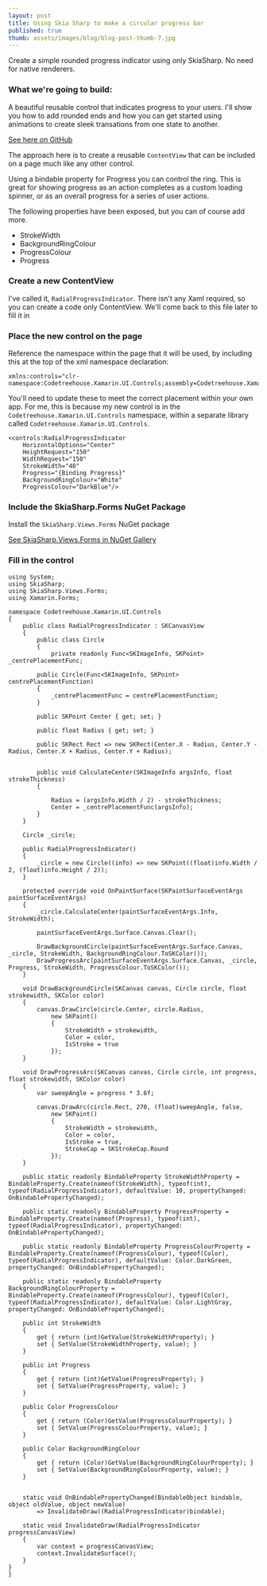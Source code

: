 ```yaml
---
layout: post
title: Using Skia Sharp to make a circular progress bar
published: true
thumb: assets/images/blog/blog-post-thumb-7.jpg
---
```


Create a simple rounded progress indicator using only SkiaSharp. No need for native renderers. 

### What we're going to build:

A beautiful reusable control that indicates progress to your users. I'll show you how to add rounded ends and how you can get started using animations to create sleek transations from one state to another.

[See here on GitHub](https://github.com/RobertBickers/xamarin-ui-controls/blob/main/Xamarin.UI.Controls.Demo/Codetreehouse.Xamarin.UI.Controls/RadialProgressIndicator/RadialProgressIndicator.cs)

The approach here is to create a reusable `ContentView` that can be included on a page much like any other control.

Using a bindable property for Progress you can control the ring. This is great for showing progress as an action completes as a custom loading spinner, or as an overall progress for a series of user actions.

The following properties have been exposed, but you can of course add more.

- StrokeWidth
- BackgroundRingColour
- ProgressColour
- Progress


### Create a new ContentView

I've called it, `RadialProgressIndicator`. There isn't any Xaml required, so you can create a code only ContentView. We'll come back to this file later to fill it in


### Place the new control on the page

Reference the namespace within the page that it will be used, by including this at the top of the xml namespace declaration:

	xmlns:controls="clr-namespace:Codetreehouse.Xamarin.UI.Controls;assembly=Codetreehouse.Xamarin.UI.Controls"

You'll need to update these to meet the correct placement within your own app. For me, this is because my new control is in the `Codetreehouse.Xamarin.UI.Controls` namespace, within a separate library called `Codetreehouse.Xamarin.UI.Controls`.

	<controls:RadialProgressIndicator
    	HorizontalOptions="Center"
		HeightRequest="150"
		WidthRequest="150"
		StrokeWidth="40"
		Progress="{Binding Progress}"
		BackgroundRingColour="White"
		ProgressColour="DarkBlue"/>
        

### Include the SkiaSharp.Forms NuGet Package

Install the `SkiaSharp.Views.Forms` NuGet package

[See SkiaSharp.Views.Forms in NuGet Gallery](https://www.nuget.org/packages/SkiaSharp.Views.Forms/)


### Fill in the control

	using System;
	using SkiaSharp;
	using SkiaSharp.Views.Forms;
	using Xamarin.Forms;

    namespace Codetreehouse.Xamarin.UI.Controls
    {
        public class RadialProgressIndicator : SKCanvasView
        {
            public class Circle
            {
                private readonly Func<SKImageInfo, SKPoint> _centrePlacementFunc;

			public Circle(Func<SKImageInfo, SKPoint> centrePlacementFunction)
			{
				_centrePlacementFunc = centrePlacementFunction;
			}

			public SKPoint Center { get; set; }

			public float Radius { get; set; }

			public SKRect Rect => new SKRect(Center.X - Radius, Center.Y - Radius, Center.X + Radius, Center.Y + Radius);


			public void CalculateCenter(SKImageInfo argsInfo, float strokeThickness)
			{

				Radius = (argsInfo.Width / 2) - strokeThickness;
				Center = _centrePlacementFunc(argsInfo);
			}
		}

		Circle _circle;

		public RadialProgressIndicator()
		{
			_circle = new Circle((info) => new SKPoint((float)info.Width / 2, (float)info.Height / 2));
		}

		protected override void OnPaintSurface(SKPaintSurfaceEventArgs paintSurfaceEventArgs)
		{
			_circle.CalculateCenter(paintSurfaceEventArgs.Info, StrokeWidth);

			paintSurfaceEventArgs.Surface.Canvas.Clear();

			DrawBackgroundCircle(paintSurfaceEventArgs.Surface.Canvas, _circle, StrokeWidth, BackgroundRingColour.ToSKColor());
			DrawProgressArc(paintSurfaceEventArgs.Surface.Canvas, _circle, Progress, StrokeWidth, ProgressColour.ToSKColor());
		}

		void DrawBackgroundCircle(SKCanvas canvas, Circle circle, float strokewidth, SKColor color)
		{
			canvas.DrawCircle(circle.Center, circle.Radius,
				new SKPaint()
				{
					StrokeWidth = strokewidth,
					Color = color,
					IsStroke = true
				});
		}

		void DrawProgressArc(SKCanvas canvas, Circle circle, int progress, float strokewidth, SKColor color)
		{
			var sweepAngle = progress * 3.6f;

			canvas.DrawArc(circle.Rect, 270, (float)sweepAngle, false,
				new SKPaint()
				{
					StrokeWidth = strokewidth,
					Color = color,
					IsStroke = true,
					StrokeCap = SKStrokeCap.Round
				});
		}

		public static readonly BindableProperty StrokeWidthProperty = BindableProperty.Create(nameof(StrokeWidth), typeof(int), typeof(RadialProgressIndicator), defaultValue: 10, propertyChanged: OnBindablePropertyChanged);

		public static readonly BindableProperty ProgressProperty = BindableProperty.Create(nameof(Progress), typeof(int), typeof(RadialProgressIndicator), propertyChanged: OnBindablePropertyChanged);

		public static readonly BindableProperty ProgressColourProperty = BindableProperty.Create(nameof(ProgressColour), typeof(Color), typeof(RadialProgressIndicator), defaultValue: Color.DarkGreen, propertyChanged: OnBindablePropertyChanged);

		public static readonly BindableProperty BackgroundRingColourProperty = BindableProperty.Create(nameof(ProgressColour), typeof(Color), typeof(RadialProgressIndicator), defaultValue: Color.LightGray, propertyChanged: OnBindablePropertyChanged);

		public int StrokeWidth
		{
			get { return (int)GetValue(StrokeWidthProperty); }
			set { SetValue(StrokeWidthProperty, value); }
		}

		public int Progress
		{
			get { return (int)GetValue(ProgressProperty); }
			set { SetValue(ProgressProperty, value); }
		}

		public Color ProgressColour
		{
			get { return (Color)GetValue(ProgressColourProperty); }
			set { SetValue(ProgressColourProperty, value); }
		}

		public Color BackgroundRingColour
		{
			get { return (Color)GetValue(BackgroundRingColourProperty); }
			set { SetValue(BackgroundRingColourProperty, value); }
		}


		static void OnBindablePropertyChanged(BindableObject bindable, object oldValue, object newValue)
			=> InvalidateDraw((RadialProgressIndicator)bindable);

		static void InvalidateDraw(RadialProgressIndicator progressCanvasView)
		{
			var context = progressCanvasView;
			context.InvalidateSurface();
		}
	}
	}













